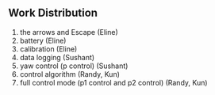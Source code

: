 ## Work Distribution
1. the arrows and Escape (Eline)  
2. battery (Eline)  
2. calibration (Eline)  
3. data logging (Sushant)  
4. yaw control (p control) (Sushant)  
5. control algorithm (Randy, Kun)  
6. full control mode (p1 control and p2 control) (Randy, Kun)  
